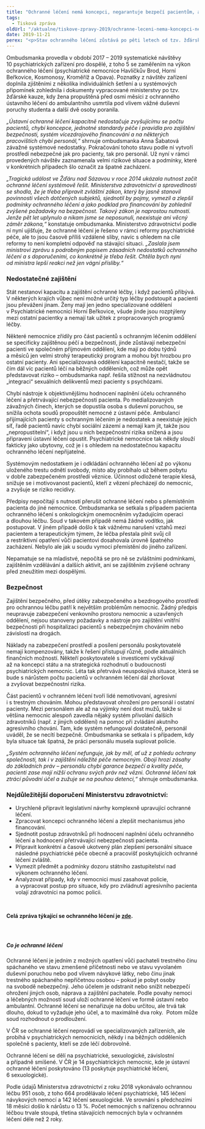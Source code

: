 ```yaml
---
title: "Ochranné léčení nemá koncepci, negarantuje bezpečí pacientům, ani personálu"
tags:
  - Tisková zpráva
oldUrl: "/aktualne/tiskove-zpravy-2019/ochranne-leceni-nema-koncepci-negarantuje-bezpeci-pacientum-ani-personalu"
date: 2019-11-21
perex: "<p>Stav ochranného léčení zůstává po pěti letech od tzv. žďárské kauzy stejný. Chybí koncepce a také zákonný rámec ochranného léčení je nedokonalý. Přísliby Ministerstva zdravotnictví zůstaly nenaplněny, probíhající reforma psychiatrické péče se ochranného léčení dotýká jen v detailech. Nejistota ohledně budoucího poslání psychiatrických nemocnic vede jen k přešlapování, jehož výsledkem může být další snižování bezpečnosti pacientů a personálu a špatné zacházení.</p>"
---
```


<!-- imported from the old website -->

<p>Ombudsmanka provedla v období 2017 – 2019 systematické návštěvy 10 psychiatrických zařízení pro dospělé, z toho 5 se zaměřením na výkon ochranného léčení (psychiatrické nemocnice Havlíčkův Brod, Horní Beřkovice, Kosmonosy, Kroměříž a Opava). Poznatky z návštěv zařízení doplnila zjištěními z několika individuálních šetření a u systémových připomínek zohlednila i dokumenty vypracované ministerstvy po tzv. žďárské kauze, kdy žena propuštěná před osmi měsíci z ochranného ústavního léčení do ambulantního usmrtila pod vlivem vážné duševní poruchy studenta a další dvě osoby poranila.</p> <p><i>„Ústavní ochranné léčení kapacitně nedostačuje zvyšujícímu se počtu pacientů, chybí koncepce, jednotné standardy péče i pravidla pro zajištění bezpečnosti, systém vícezdrojového financování a na některých pracovištích chybí personál,“</i> shrnuje ombudsmanka Anna Šabatová závažné systémové nedostatky. Pokračování tohoto stavu podle ní vytvoří prostředí nebezpečné jak pro pacienty, tak pro personál. Už nyní v rámci provedených návštěv zaznamenala velmi rizikové situace a podmínky, které v konkrétních případech šlo označit za špatné zacházení.</p> <p><i>„Tragická událost ve Žďáru nad Sázavou v roce 2014 ukázala nutnost začít ochranné léčení systémově řešit. Ministerstva zdravotnictví a spravedlnosti se shodla, že je třeba připravit zvláštní zákon, který by jasně stanovil povinnosti všech dotčených subjektů, sjednotil by pojmy, vymezil a zlepšil podmínky ochranného léčení a jako podklad pro financování by zohlednil zvýšené požadavky na bezpečnost. Takový zákon je naprostou nutností. Jenže pět let uplynulo a nikam jsme se neposunuli, neexistuje ani věcný záměr zákona,“</i> konstatuje ombudsmanka. Ministerstvo zdravotnictví podle ní nyní ujišťuje, že ochranné léčení je řešeno v rámci reformy psychiatrické péče, ale to jsou časově příliš vzdálené sliby, navíc s ohledem na cíle reformy to není kompletní odpověď na stávající situaci. <i>„Zaslala jsem ministrovi zprávu s podrobným popisem zásadních nedostatků ochranného léčení a s doporučeními, co konkrétně je třeba řešit. Chtěla bych nyní od ministra lepší reakci než jen vágní přísliby.“</i></p> <h3>Nedostatečné zajištění</h3> <p>Stát nestanoví kapacitu a zajištění ochranné léčby, i když pacientů přibývá. V některých krajích vůbec není možné určitý typ léčby podstoupit a pacienti jsou převáženi jinam. Ženy mají jen jedno specializované oddělení v Psychiatrické nemocnici Horní Beřkovice, všude jinde jsou rozptýleny mezi ostatní pacientky a nemají tak užitek z propracovaných programů léčby.</p> <p>Některé nemocnice zřídily pro část pacientů s ochranným léčením oddělení se specificky zajištěnou péčí a bezpečností, jinde zůstávají nebezpeční pacienti ve společném příjmovém oddělení, kde mají po dobu týdnů a měsíců jen velmi strohý terapeutický program a mohou být hrozbou pro ostatní pacienty. Ani specializovaná oddělení kapacitně nestačí, takže se čím dál víc pacientů léčí na běžných odděleních, což může opět představovat riziko – ombudsmanka např. řešila stížnost na nezvládnutou „integraci“ sexuálních delikventů mezi pacienty s psychózami.</p> <p>Chybí nástroje k objektivnějšímu hodnocení naplnění účelu ochranného léčení a přetrvávající nebezpečnosti pacienta. Po medializovaných závažných činech, kterých se dopustila osoba s duševní poruchou, se snížila ochota soudů propouštět nemocné z ústavní péče. Ambulancí přijímajících pacienty s ochranným léčením je nedostatek a neexistuje jejich síť, řadě pacientů navíc chybí sociální zázemí a nemají kam jít, takže jsou „nepropustitelní“, i když jsou u nich bezpečnostní rizika snížená a jsou připraveni ústavní léčení opustit. Psychiatrické nemocnice tak někdy slouží fakticky jako ubytovny, což je i s ohledem na nedostatečnou kapacitu ochranného léčení nepřijatelné.</p> <p>Systémovým nedostatkem je i odkládání ochranného léčení až po výkonu uloženého trestu odnětí svobody, místo aby probíhalo už během pobytu v dobře zabezpečeném prostředí věznice. Účinnost odložené terapie klesá, snižuje se i motivovanost pacientů, kteří z vězení přecházejí do nemocnic, a zvyšuje se riziko recidivy. </p> <p>Předpisy nepočítají s nutností přerušit ochranné léčení nebo s přemístěním pacienta do jiné nemocnice. Ombudsmanka se setkala s případem pacienta ochranného léčení s onkologickým onemocněním vyžadujícím operaci a dlouhou léčbu. Soud v takovém případě nemá žádné vodítko, jak postupovat. V jiném případě došlo k tak vážnému narušení vztahů mezi pacientem a terapeutickým týmem, že léčba přestala plnit svůj cíl a restriktivní opatření vůči pacientovi dosahovala úrovně špatného zacházení. Nebylo ale jak u soudu vymoci přemístění do jiného zařízení.</p> <p>Nepamatuje se na mladistvé, nepočítá se pro ně se zvláštními podmínkami, zajištěním vzdělávání a dalších aktivit, ani se zajištěním zvýšené ochrany před zneužitím mezi dospělými.</p> <h3>Bezpečnost</h3> <p>Zajištění bezpečného, před útěky zabezpečeného a bezdrogového prostředí pro ochrannou léčbu patří k největším problémům nemocnic. Žádný předpis neupravuje zabezpečení venkovního prostoru nemocnic a uzavřených oddělení, nejsou stanoveny požadavky a nástroje pro zajištění vnitřní bezpečnosti při hospitalizaci pacientů s nebezpečným chováním nebo závislostí na drogách. </p> <p>Náklady na zabezpečení prostředí a posílení personálu poskytovatelé nemají kompenzovány, takže k řešení přistupují různě, podle aktuálních finančních možností. Někteří poskytovatelé s investicemi vyčkávají až na koncepci státu a na strategická rozhodnutí o budoucnosti psychiatrických nemocnic. Léta tak přetrvává neuspokojivá situace, která se bude s nárůstem počtu pacientů v ochranném léčení dál zhoršovat a zvyšovat bezpečnostní rizika.</p> <p>Část pacientů v ochranném léčení tvoří lidé nemotivovaní, agresivní i s trestným chováním. Mohou představovat ohrožení pro personál i ostatní pacienty. Mezi personálem ale až na výjimky není dost mužů, takže si většina nemocnic alespoň zavedla nějaký systém přivolání dalších zdravotníků (např. z jiných oddělení) na pomoc při zvládání akutního agresivního chování. Tam, kde systém nefungoval dostatečně, personál uváděl, že se necítí bezpečně. Ombudsmanka se setkala i s případem, kdy byla situace tak špatná, že práci personálu musela suplovat policie.</p> <p><i>„Systém ochranného léčení nefunguje, jak by měl, ať už z pohledu ochrany společnosti, tak i v zajištění náležité péče nemocným. Obojí hrozí zásahy do základních práv – personálu chybí garance bezpečí a kvality péče, pacienti zase mají nižší ochranu svých práv než vězni. Ochranné léčení tak ztrácí původní účel a zužuje se na pouhou detenci,“</i> shrnuje ombudsmanka.</p> <h3>Nejdůležitější doporučení Ministerstvu zdravotnictví:</h3><ul><li>Urychleně připravit legislativní návrhy komplexně upravující ochranné léčení.</li><li>Zpracovat koncepci ochranného léčení a zlepšit mechanismus jeho financování.</li><li>Sjednotit postup zdravotníků při hodnocení naplnění účelu ochranného léčení a hodnocení přetrvávající nebezpečnosti pacienta.</li><li>Připravit konkrétní a časově ukotvený plán zlepšení personální situace následné psychiatrické péče obecně a pracovišť poskytujících ochranné léčení zvláště.</li><li>Vymezit předmět a podmínky dozoru státního zastupitelství nad výkonem ochranného léčení.</li><li>Analyzovat případy, kdy v nemocnici musí zasahovat policie, a vypracovat postup pro situace, kdy pro zvládnutí agresivního pacienta volají zdravotníci na pomoc policii.</li></ul><p>  </p><p><b>Celá zpráva týkající se ochranného léčení je <a href="https://www.ochrance.cz/fileadmin/user_upload/ochrana_osob/ZARIZENI/Zdravotnicka_zarizeni/2019_SZ-ochranne_leceni_web.pdf" target="_blank">zde</a>.</b></p><h5> </h5><h5>Co je ochranné léčení</h5> <p>Ochranné léčení je jedním z možných opatření vůči pachateli trestného činu spáchaného ve stavu zmenšené příčetnosti nebo ve stavu vyvolaném duševní poruchou nebo pod vlivem návykové látky, nebo činu jinak trestného spáchaného nepříčetnou osobou – pokud je pobyt osoby na svobodě nebezpečný. Jeho účelem je odstranit nebo snížit nebezpečí ohrožení jiných osob, náprava a zajištění pachatele. Podle povahy nemoci a léčebných možností soud uloží ochranné léčení ve formě ústavní nebo ambulantní. Ochranné léčení se nenařizuje na dobu určitou, ale trvá tak dlouho, dokud to vyžaduje jeho účel, a to maximálně dva roky.  Potom může soud rozhodnout o prodloužení. </p> <p>V ČR se ochranné léčení neprovádí ve specializovaných zařízeních, ale probíhá v psychiatrických nemocnicích, někdy i na běžných odděleních společně s pacienty, kteří se zde léčí dobrovolně.</p> <p>Ochranné léčení se dělí na psychiatrické, sexuologické, závislostní a případně smíšené. V ČR je 14 psychiatrických nemocnic, kde je ústavní ochranné léčení poskytováno (13 poskytuje psychiatrické léčení, 6 sexuologické).</p> <p>Podle údajů Ministerstva zdravotnictví z roku 2018 vykonávalo ochrannou léčbu 951 osob, z toho 664 prodělávalo léčení psychiatrické, 145 léčení návykových nemocí a 142 léčení sexuologické. Ve srovnání s předchozími 18 měsíci došlo k nárůstu o 13 %. Počet nemocných s nařízenou ochrannou léčbou trvale stoupá, třetina stávajících nemocných byla v ochranném léčení déle než 2 roky.</p> <br />
